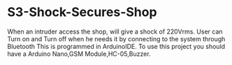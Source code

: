 # S3-Shock-Secures-Shop
When an intruder access the shop, will give a shock of 220Vrms. User can Turn on and Turn off when he needs it by connecting to the system through Bluetooth
This is programmed in ArduinoIDE.
To use this project you should have a Arduino Nano,GSM Module,HC-05,Buzzer.

